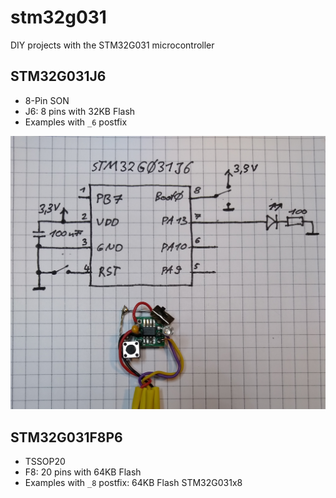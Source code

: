 # stm32g031
DIY projects with the STM32G031 microcontroller

## STM32G031J6
 * 8-Pin SON
 * J6: 8 pins with 32KB Flash
 * Examples with `_6` postfix
 
 ![stm32g031j6.jpg](stm32g031j6.jpg) 
 

## STM32G031F8P6
 * TSSOP20
 * F8: 20 pins with 64KB Flash
 * Examples with `_8` postfix: 64KB Flash STM32G031x8